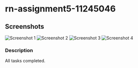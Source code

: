 # rn-assignment5-11245046

## Screenshots
![Screenshot 1](Image1.jpg)
![Screenshot 2](Image2.jpg)
![Screenshot 3](Image3.jpg)
![Screenshot 4](Image4.jpg)



### Description
All tasks completed.